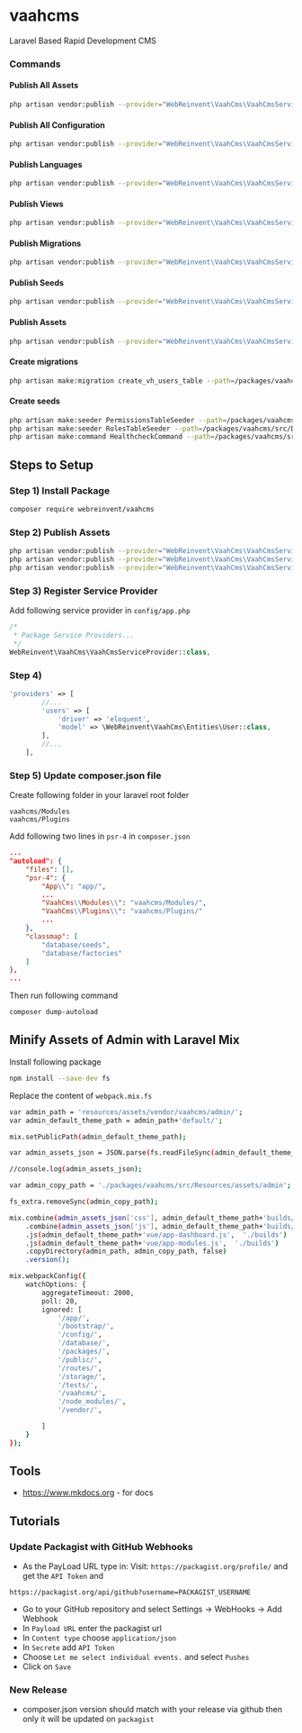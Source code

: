 # vaahcms
Laravel Based Rapid Development CMS

### Commands

#### Publish All Assets
```bash
php artisan vendor:publish --provider="WebReinvent\VaahCms\VaahCmsServiceProvider"
```

#### Publish All Configuration
```bash
php artisan vendor:publish --provider="WebReinvent\VaahCms\VaahCmsServiceProvider" --tag=config
```

#### Publish Languages
```bash
php artisan vendor:publish --provider="WebReinvent\VaahCms\VaahCmsServiceProvider" --tag=lang
```

#### Publish Views
```bash
php artisan vendor:publish --provider="WebReinvent\VaahCms\VaahCmsServiceProvider" --tag=views
```

#### Publish Migrations
```bash
php artisan vendor:publish --provider="WebReinvent\VaahCms\VaahCmsServiceProvider" --tag=migrations
```

#### Publish Seeds
```bash
php artisan vendor:publish --provider="WebReinvent\VaahCms\VaahCmsServiceProvider" --tag=seeds
```

#### Publish Assets
```bash
php artisan vendor:publish --provider="WebReinvent\VaahCms\VaahCmsServiceProvider" --tag=assets
```



#### Create migrations
```bash
php artisan make:migration create_vh_users_table --path=/packages/vaahcms/src/Database/Migrations
```

#### Create seeds
```bash
php artisan make:seeder PermissionsTableSeeder --path=/packages/vaahcms/src/Database/Seeders
php artisan make:seeder RolesTableSeeder --path=/packages/vaahcms/src/Database/Seeders
php artisan make:command HealthcheckCommand --path=/packages/vaahcms/src/Database/Seeders
```

## Steps to Setup

### Step 1) Install Package
```bash
composer require webreinvent/vaahcms
```

### Step 2) Publish Assets
```bash
php artisan vendor:publish --provider="WebReinvent\VaahCms\VaahCmsServiceProvider" --tag=assets
php artisan vendor:publish --provider="WebReinvent\VaahCms\VaahCmsServiceProvider" --tag=migrations
php artisan vendor:publish --provider="WebReinvent\VaahCms\VaahCmsServiceProvider" --tag=seeds
```

### Step 3) Register Service Provider

Add following service provider in `config/app.php`

```php
/*
 * Package Service Providers...
 */
WebReinvent\VaahCms\VaahCmsServiceProvider::class,
```

### Step 4) 
```php
'providers' => [
        //...
        'users' => [
            'driver' => 'eloquent',
            'model' => \WebReinvent\VaahCms\Entities\User::class,
        ],
        //...
    ],
```

### Step 5) Update composer.json file

Create following folder in your laravel root folder

```
vaahcms/Modules
vaahcms/Plugins
```

Add following two lines in `psr-4` in `composer.json`
```json
...
"autoload": {
    "files": [],
    "psr-4": {
        "App\\": "app/",
        ...
        "VaahCms\\Modules\\": "vaahcms/Modules/",
        "VaahCms\\Plugins\\": "vaahcms/Plugins/"
        ...
    },
    "classmap": [
        "database/seeds",
        "database/factories"
    ]
},
...
```

Then run following command
```bash
composer dump-autoload
```

## Minify Assets of Admin with Laravel Mix

Install following package
```bash
npm install --save-dev fs
```

Replace the content of `webpack.mix.fs`
```bash
var admin_path = 'resources/assets/vendor/vaahcms/admin/';
var admin_default_theme_path = admin_path+'default/';

mix.setPublicPath(admin_default_theme_path);

var admin_assets_json = JSON.parse(fs.readFileSync(admin_default_theme_path+'assets.json'));

//console.log(admin_assets_json);

var admin_copy_path = './packages/vaahcms/src/Resources/assets/admin';

fs_extra.removeSync(admin_copy_path);

mix.combine(admin_assets_json['css'], admin_default_theme_path+'builds/vaahcms.css')
    .combine(admin_assets_json['js'], admin_default_theme_path+'builds/vaahcms.js')
    .js(admin_default_theme_path+'vue/app-dashboard.js',  './builds')
    .js(admin_default_theme_path+'vue/app-modules.js',  './builds')
    .copyDirectory(admin_path, admin_copy_path, false)
    .version();

mix.webpackConfig({
    watchOptions: {
        aggregateTimeout: 2000,
        poll: 20,
        ignored: [
            '/app/',
            '/bootstrap/',
            '/config/',
            '/database/',
            '/packages/',
            '/public/',
            '/routes/',
            '/storage/',
            '/tests/',
            '/vaahcms/',
            '/node_modules/',
            '/vendor/',

        ]
    }
});

```


## Tools

- https://www.mkdocs.org - for docs 

## Tutorials
### Update Packagist with GitHub Webhooks

- As the PayLoad URL type in:
Visit: `https://packagist.org/profile/` and get the `API Token` and 
```
https://packagist.org/api/github?username=PACKAGIST_USERNAME
```

- Go to your GitHub repository and select  Settings -> WebHooks -> Add Webhook
- In `Payload URL` enter the packagist url
- In `Content type` choose `application/json`
- In `Secrete` add `API Token`
- Choose `Let me select individual events.` and select `Pushes`
- Click on `Save`

### New Release

- composer.json version should match with your release via github then only it will be updated on `packagist` 